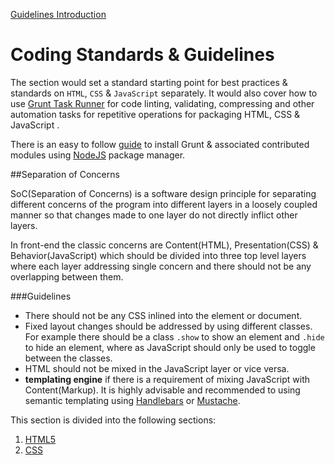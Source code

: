[Guidelines Introduction](README.md)

Coding Standards & Guidelines
=========
The section would set a standard starting point for best practices & standards on `HTML`, `CSS` & `JavaScript` separately. It would also cover how to use [Grunt Task Runner](http://gruntjs.com/) for code linting, validating, compressing and other automation tasks for repetitive operations for packaging HTML, CSS & JavaScript . 

There is an easy to follow [guide](http://gruntjs.com/getting-started) to install Grunt & associated contributed modules using [NodeJS](http://nodejs.org/) package manager. 


##Separation of Concerns 

SoC(Separation of Concerns) is a software design principle for separating different concerns of the program into different layers in a loosely coupled manner so that changes made to one layer do not directly inflict other layers.

In front-end the classic concerns are Content(HTML), Presentation(CSS) & Behavior(JavaScript) which should be divided into three top level layers where each layer addressing single concern and there should not be any overlapping between them.

###Guidelines

- There should not be any CSS inlined into the element or document.
- Fixed layout changes should be addressed by using different classes. For example there should be a class `.show` to show an element and `.hide` to hide an element, where as JavaScript should only be used to toggle between the classes.
- HTML should not be mixed in the JavaScript layer or vice versa.
- **templating engine** if there is a requirement of mixing JavaScript with Content(Markup). It is highly advisable and recommended to using semantic templating using [Handlebars](http://handlebarsjs.com/) or [Mustache](http://mustache.github.io/).

This section is divided into the following sections:

1. [HTML5](html.md)
2. [CSS](css.md)



